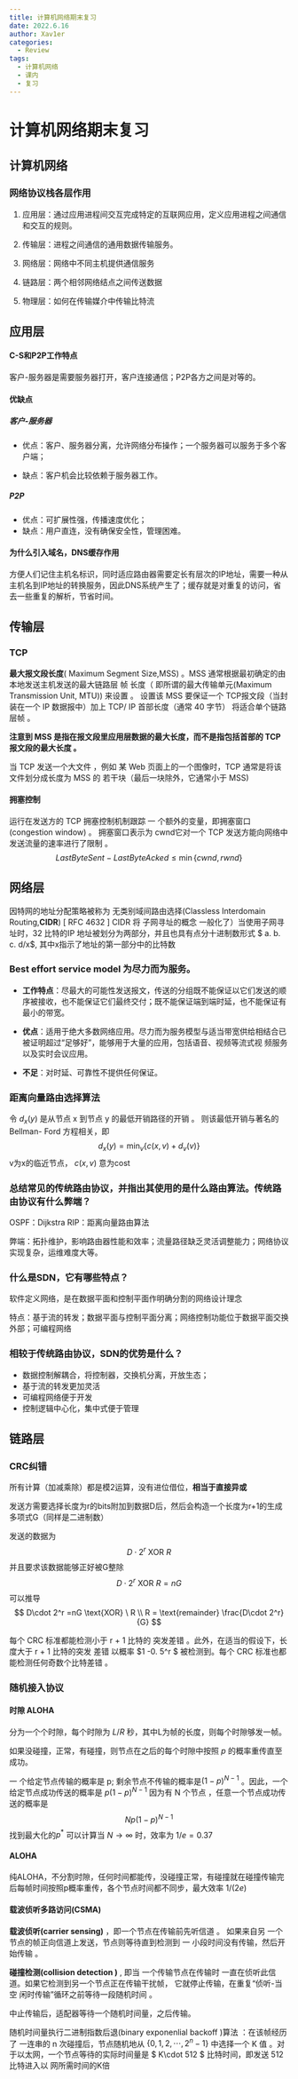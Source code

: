 ```yaml
---
title: 计算机网络期末复习
date: 2022.6.16
author: Xav1er
categories:	
  - Review
tags:
  - 计算机网络
  - 课内
  - 复习
---
```




# 计算机网络期末复习

## 计算机网络

### 网络协议栈各层作用

1. 应用层：通过应用进程间交互完成特定的互联网应用，定义应用进程之间通信和交互的规则。

2. 传输层：进程之间通信的通用数据传输服务。

3. 网络层：网络中不同主机提供通信服务

4. 链路层：两个相邻网络结点之间传送数据

5. 物理层：如何在传输媒介中传输比特流

## 应用层

#### C-S和P2P工作特点

客户-服务器是需要服务器打开，客户连接通信；P2P各方之间是对等的。

#### 优缺点

##### 客户-服务器

* 优点：客户、服务器分离，允许网络分布操作；一个服务器可以服务于多个客户端；

* 缺点：客户机会比较依赖于服务器工作。

##### P2P

* 优点：可扩展性强，传播速度优化；
* 缺点：用户直连，没有确保安全性，管理困难。

#### 为什么引入域名，DNS缓存作用

方便人们记住主机名标识，同时适应路由器需要定长有层次的IP地址，需要一种从主机名到IP地址的转换服务，因此DNS系统产生了；缓存就是对重复的访问，省去一些重复的解析，节省时间。

## 传输层

### TCP

 **最大报文段长度**( Maximum Segment Size,MSS) 。MSS 通常根据最初确定的由本地发送主机发送的最大链路层 帧 长度（ 即所谓的最大传输单元(Maximum Transmission Unit, MTU))
来设置 。 设置该 MSS 要保证一个 TCP报文段（当封装在一个 IP 数据报中）加上 TCP/ IP 首部长度（通常 40 字节） 将适合单个链路层帧 。 

**注意到 MSS 是指在报文段里应用层数据的最大长度，而不是指包括首部的 TCP 报文段的最大长度 。**

当 TCP 发送一个大文件 ，例如 某 Web 页面上的一个图像时，TCP 通常是将该文件划分成长度为 MSS 的 若干块（最后一块除外，它通常小于 MSS) 

#### 拥塞控制

运行在发送方的 TCP 拥塞控制机制跟踪 一 个额外的变量，即拥塞窗口(congestion window) 。 拥塞窗口表示为 cwnd它对一个 TCP 发送方能向网络中发送流量的速率进行了限制 。 
$$
LastByteSent - LastByteAcked\leq \min \{cwnd,rwnd\}
$$

## 网络层

因特网的地址分配策略被称为 无类别域间路由选择(Classless Interdomain Routing,**CIDR**) [ RFC 4632 ] CIDR 将 子网寻址的概念 一般化了）当使用子网寻址时，32 比特的IP 地址被划分为两部分，并且也具有点分十进制数形式 $ a. b. c. d/x$, 其中x指示了地址的第一部分中的比特数

### Best effort service model 为尽力而为服务。

* **工作特点**：尽最大的可能性发送报文，传送的分组既不能保证以它们发送的顺序被接收，也不能保证它们最终交付；既不能保证端到端时延，也不能保证有最小的带宽。

* **优点**：适用于绝大多数网络应用。尽力而为服务模型与适当带宽供给相结合已被证明超过“足够好”，能够用于大量的应用，包括语音、视频等流式视 频服务以及实时会议应用。

* **不足**：对时延、可靠性不提供任何保证。

### 距离向量路由选择算法

令 $d_x (y)$ 是从节点 x 到节点 y 的最低开销路径的开销 。 则该最低开销与著名的Bellman- Ford 方程相关，即
$$
d_x (y) = \min_v \{c(x,v) + d_v(v)\}
$$
v为x的临近节点， $c(x,v)$  意为cost

### 总结常见的传统路由协议，并指出其使用的是什么路由算法。传统路由协议有什么弊端？

OSPF：Dijkstra  RIP：距离向量路由算法  

弊端：拓扑维护，影响路由器性能和效率；流量路径缺乏灵活调整能力；网络协议实现复杂，运维难度大等。

### 什么是SDN，它有哪些特点？

软件定义网络，是在数据平面和控制平面作明确分割的网络设计理念

特点：基于流的转发；数据平面与控制平面分离；网络控制功能位于数据平面交换外部；可编程网络

### 相较于传统路由协议，SDN的优势是什么？

* 数据控制解耦合，将控制器，交换机分离，开放生态；
* 基于流的转发更加灵活
* 可编程网络便于开发
* 控制逻辑中心化，集中式便于管理

## 链路层

### CRC纠错

所有计算（加减乘除）都是模2运算，没有进位借位，**相当于直接异或**

发送方需要选择长度为r的bits附加到数据D后，然后会构造一个长度为r+1的生成多项式G（同样是二进制数）

发送的数据为
$$
D\cdot 2^r \ \text{XOR} \ R
$$
并且要求该数据能够正好被G整除
$$
D\cdot 2^r \ \text{XOR} \ R = nG
$$
可以推导
$$
D\cdot 2^r =nG \text{XOR} \ R \\
R = \text{remainder} \frac{D\cdot 2^r}{G}
$$

每个 CRC 标准都能检测小于 r + 1 比特的 突发差错 。此外，在适当的假设下，长度大于 r + 1 比特的突发
差错 以概率 $1 -0. 5^r $ 被检测到。每个 CRC 标准也都能检测任何奇数个比特差错 。

### 随机接入协议

#### 时隙 ALOHA

分为一个个时隙，每个时隙为 $L/R$ 秒，其中L为帧的长度，则每个时隙够发一帧。

如果没碰撞，正常，有碰撞，则节点在之后的每个时隙中按照 $p$ 的概率重传直至成功。

一 个给定节点传输的概率是 p; 剩余节点不传输的概率是$(1 -p)^{N-1}$ 。因此，一个给定节点成功传送的概率是 $p(1 -p)^{N-1}$ 因为有 N 个节点 ，任意一个节点成功传送的概率是 
$$
Np(1 -p)^{N-1}
$$
找到最大化的$p^*$ 可以计算当 $N \to \infty$ 时，效率为 $1/e = 0.37$ 

#### ALOHA

纯ALOHA，不分割时隙，任何时间都能传，没碰撞正常，有碰撞就在碰撞传输完后每帧时间按照p概率重传，各个节点时间都不同步，最大效率 $1/(2e)$ 

#### 载波侦听多路访问(CSMA)

**载波侦听(carrier sensing)** ，即一个节点在传输前先听信道 。 如果来自另 一个节点的帧正向信道上发送，节点则等待直到检测到 一 小段时间没有传输，然后开始传输 。

**碰撞检测(collision detection )** , 即当 一个传输节点在传输时 一直在侦听此信道。如果它检测到另一个节点正在传输干扰帧， 它就停止传输，在重复“侦听-当 空 闲时传输”循环之前等待一段随机时间 。

中止传输后，适配器等待一个随机时间量，之后传输。

随机时间量执行二进制指数后退(binary exponenlial backoff )算法 ：在该帧经历了 一连串的 n 次碰撞后，节点随机地从 $\{0,1,2,\cdots, 2^n-1\}$ 中选择一个 K 值 。对于以太网，一个节点等待的实际时间量是 $ K\cdot 512 $ 比特时间，即发送 512 比特进入以 网所需时间的K倍 
